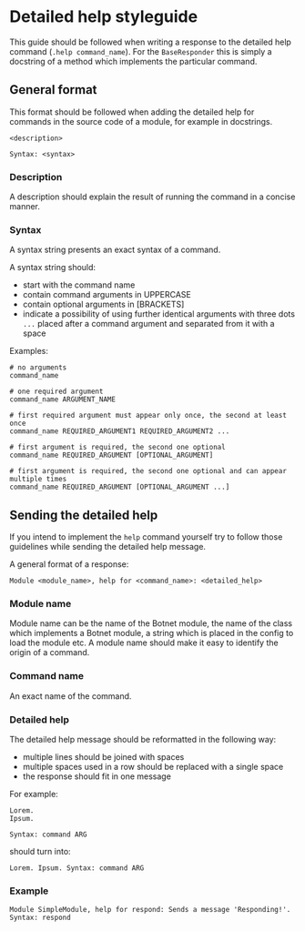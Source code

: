 # Detailed help styleguide
This guide should be followed when writing a response to the detailed help
command (`.help command_name`). For the `BaseResponder` this is simply a
docstring of a method which implements the particular command.

## General format
This format should be followed when adding the detailed help for commands in the
source code of a module, for example in docstrings.

    <description>

    Syntax: <syntax>

### Description
A description should explain the result of running the command in a concise
manner.

### Syntax
A syntax string presents an exact syntax of a command.

A syntax string should:
* start with the command name
* contain command arguments in UPPERCASE
* contain optional arguments in [BRACKETS]
* indicate a possibility of using further identical arguments with three
  dots `...` placed after a command argument and separated from it with
  a space

Examples:

    # no arguments
    command_name

    # one required argument
    command_name ARGUMENT_NAME

    # first required argument must appear only once, the second at least once
    command_name REQUIRED_ARGUMENT1 REQUIRED_ARGUMENT2 ...

    # first argument is required, the second one optional
    command_name REQUIRED_ARGUMENT [OPTIONAL_ARGUMENT]

    # first argument is required, the second one optional and can appear multiple times
    command_name REQUIRED_ARGUMENT [OPTIONAL_ARGUMENT ...]


## Sending the detailed help
If you intend to implement the `help` command yourself try to follow those
guidelines while sending the detailed help message.

A general format of a response:

    Module <module_name>, help for <command_name>: <detailed_help>

### Module name
Module name can be the name of the Botnet module, the name of the class which
implements a Botnet module, a string which is placed in the config to load the
module etc. A module name should make it easy to identify the origin of a
command.

### Command name
An exact name of the command.

### Detailed help
The detailed help message should be reformatted in the following way:
* multiple lines should be joined with spaces
* multiple spaces used in a row should be replaced with a single space
* the response should fit in one message

For example:

    Lorem.
    Ipsum.

    Syntax: command ARG

should turn into:

    Lorem. Ipsum. Syntax: command ARG

### Example
    Module SimpleModule, help for respond: Sends a message 'Responding!'. Syntax: respond
